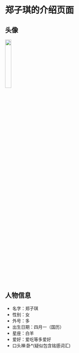 # 郑子琪的介绍页面

## 头像
<img src="https://cdn.jsdelivr.net/gh/minglinxuan/txl/t/zzq.png" width="20%">

## 人物信息

 - 名字：郑子琪
 - 性别：女
 - 外号：多
 - 出生日期：四月一（国历）
 - 星座：白羊
 - 爱好：爱吃等多爱好
 - 口头禅:卧*(疑似包含铭感词汇)